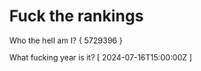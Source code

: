 # Fuck the rankings

Who the hell am I?
{ 5729396 }

What fucking year is it?
[ 2024-07-16T15:00:00Z ]
